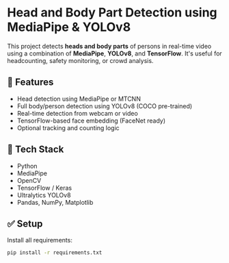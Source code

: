 # Head and Body Part Detection using MediaPipe & YOLOv8

This project detects **heads and body parts** of persons in real-time video using a combination of **MediaPipe**, **YOLOv8**, and **TensorFlow**. It's useful for headcounting, safety monitoring, or crowd analysis.

## 🧠 Features
- Head detection using MediaPipe or MTCNN
- Full body/person detection using YOLOv8 (COCO pre-trained)
- Real-time detection from webcam or video
- TensorFlow-based face embedding (FaceNet ready)
- Optional tracking and counting logic

## 🧰 Tech Stack
- Python
- MediaPipe
- OpenCV
- TensorFlow / Keras
- Ultralytics YOLOv8
- Pandas, NumPy, Matplotlib

## ✅ Setup

Install all requirements:

```bash
pip install -r requirements.txt
